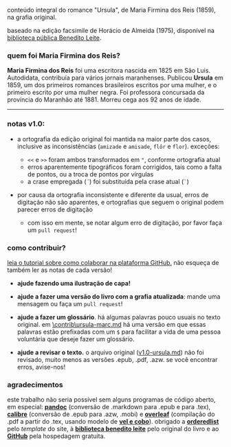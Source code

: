 conteúdo integral do romance "Ursula", de Maria Firmina dos Reis (1859), na grafia original.

baseado na edição facsimile de Horácio de Almeida (1975), disponível na [biblioteca pública Benedito Leite](http://www.cultura.ma.gov.br/portal/sgc/modulos/sgc_bpbl/acervo_digital/arq_ad/20150722152956.pdf).

### quem foi Maria Firmina dos Reis?
__Maria Firmina dos Reis__ foi uma escritora nascida em 1825 em São Luis. Autodidata, contribuía para vários jornais maranhenses. Publicou __Ursula__ em 1859, um dos primeiros romances brasileiros escritos por uma mulher, e o primeiro escrito por uma mulher negra. Foi professora concursada da província do Maranhão até 1881. Morreu cega aos 92 anos de idade.

***

### notas v1.0:

* a ortografia da edição original foi mantida na maior parte dos casos, inclusive as inconsistências (`amizade` e `amisade`, `flôr` e `flor`).  exceções:
	* `<<` e `>>` foram ambos transformados em `"`, conforme ortografia atual
	* erros aparentemente tipográficos foram corrigidos, tais como a falta de pontos, ou a troca de pontos por vírgulas
	* a crase empregada (`´`) foi substituída pela crase atual (`` ` ``)

* por causa da ortografia inconsistente e diferente da usual, erros de digitação não são aparentes, e ortografias que seguem o original podem parecer erros de digitação
	* com isso em mente, se notar algum erro de digitação, por favor faça um `pull request`!
	
### como contribuir?

[leia o tutorial sobre como colaborar na plataforma GitHub.](/ursula/contribuir)
não esqueça de também ler as notas de cada versão!

* __ajude fazendo uma ilustração de capa!__

* __ajude a fazer uma versão do livro com a grafia atualizada__: mande uma mensagem ou faça um `pull request`!

* __ajude a fazer um glossário__. há algumas palavras pouco usuais no texto original. em [\contrib\ursula-marc.md](https://github.com/odanoburu/ursula/blob/master/contrib/ursula-marc.md) há uma versão em que essas palavras estão prefixadas com um `$` para facilitar a vida de uma pessoa voluntária que deseje fazer um glossário.

* __ajude a revisar o texto.__ o arquivo original ([v1.0-ursula.md](https://github.com/odanoburu/ursula/blob/master/v1.0-ursula.md)) não foi revisado, muito menos as versões .epub, .pdf, .azw. se você encontrar erros, avise-nos!

### agradecimentos
este trabalho não seria possível sem alguns programas de código aberto, em especial: [__pandoc__](http://pandoc.org/) (conversão de .markdown para .epub e para .tex), [__calibre__](https://calibre-ebook.com/) (conversão de .epub para .azw, .mobi) e [__overleaf__](overleaf.com) (compilação do .pdf a partir do .tex, usando modelo de [__vel e cobo__](http://www.latextemplates.com/template/ebook)). obrigado a [__orderedlist__](https://github.com/orderedlist) pelo _template_ do site, à [__biblioteca benedito leite__](http://www.cultura.ma.gov.br/bpbl/) pelo original do livro e ao [__GitHub__](https://github.com/) pela hospedagem gratuita.
